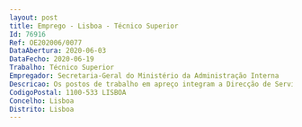 ```yaml
--- 
layout: post
title: Emprego - Lisboa - Técnico Superior
Id: 76916
Ref: OE202006/0077
DataAbertura: 2020-06-03
DataFecho: 2020-06-19
Trabalho: Técnico Superior
Empregador: Secretaria-Geral do Ministério da Administração Interna
Descricao: Os postos de trabalho em apreço integram a Direcção de Serviços de Relações Internacionais da Secretaria Geral do Ministério da Administração Interna, à qual compete nos termos do art.º 8º da Portaria 145 2014 de 16 de julho e sem prejuízo das competências próprias dos serviços do MNE  apoiar os membros do Governo na definição e execução das políticas de relações internacionais e de cooperação, nas áreas de atribuições do MAI, assegurar a coordenação das relações externas e da política de cooperação, entre todos os serviços do MAI, assegurar e acompanhar a política internacional do Estado Português nas áreas de atribuições do MAI, coordenar a representação do MAI e dar parecer prévio sobre os instrumentos internacionais, analisar e dar parecer sobre as propostas de legislação da União Europeia, manter atualizado um sistema de informação sobre as disposições normativas vigentes da União Europeia, coordenar a participação das Forças e Serviços de Segurança do MAI em missões internacionais de paz, humanitárias e de gestão civil de crises, estabelecer relações de cooperação com as entidades congéneres e organizações não governamentais, acompanhar e apoiar as delegações de Estados e de organizações e organismos internacionais que se desloquem a Portugal •	Acompanhamento das matérias nas áreas da competência do MAI, designadamente, de segurança interna e técnico policial, política de imigração, cooperação Schengen, fronteiras, vistos, asilo, proteção civil, segurança rodoviária e administração eleitoral, no âmbito da União Europeia, das relações bilaterais com os Estados membros, das relações bilaterais com os Estados terceiros e das instâncias internacionais, multilaterais e regionais que desenvolvam a sua atividade, bem como com a Comunidade dos Países de Língua Portuguesa •	Acompanhamento da participação das Forças e Serviços de Segurança do MAI em missões internacionais de paz, humanitárias e de gestão civil de crises, bem como a colocação de peritos do Ministério em organizações e organismos internacionais •	Acompanhamento das atividades dos oficiais de ligação do MAI e promover a devida articulação com as Forças e Serviços de Segurança e restantes serviços do MAI •	Acompanhar e apoiar as delegações de Estados e de organizações e organismos internacionais que se desloquem a Portugal no âmbito de acordos, programas e projetos ou iniciativas de cooperação na área de atribuições do MAI •	Tratamento de informação e elaboração de documentos estratégicos de apoio à decisão.
CodigoPostal: 1100-533 LISBOA
Concelho: Lisboa
Distrito: Lisboa
--- 
```

